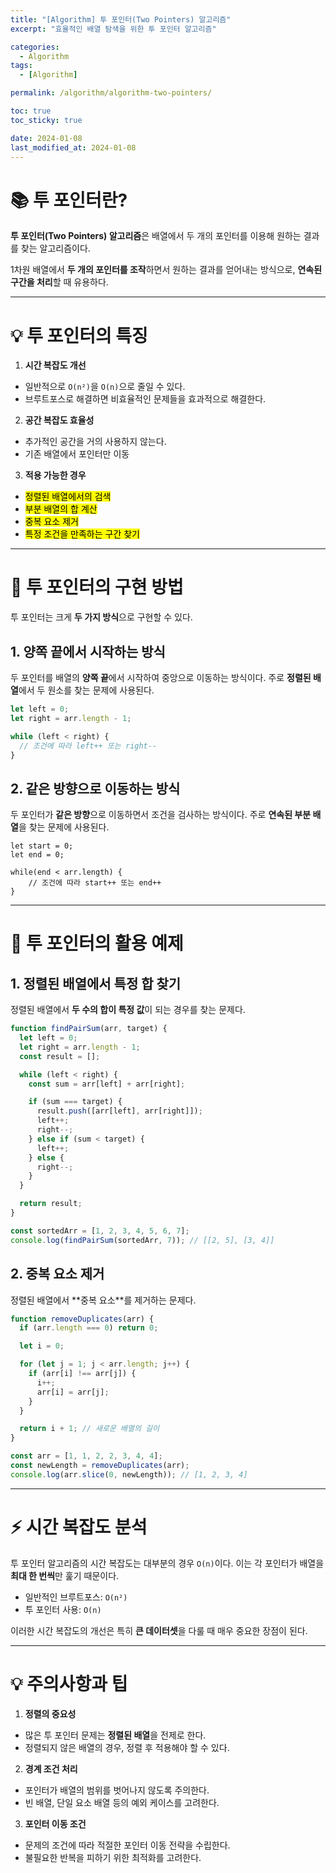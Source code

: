```yaml
---
title: "[Algorithm] 투 포인터(Two Pointers) 알고리즘"
excerpt: "효율적인 배열 탐색을 위한 투 포인터 알고리즘"

categories:
  - Algorithm
tags:
  - [Algorithm]

permalink: /algorithm/algorithm-two-pointers/

toc: true
toc_sticky: true

date: 2024-01-08
last_modified_at: 2024-01-08
---
```


# 📚 투 포인터란?

**투 포인터(Two Pointers) 알고리즘**은 배열에서 두 개의 포인터를 이용해 원하는 결과를 찾는 알고리즘이다.

1차원 배열에서 **두 개의 포인터를 조작**하면서 원하는 결과를 얻어내는 방식으로, **연속된 구간을 처리**할 때 유용하다.

---

# 💡 투 포인터의 특징

1. **시간 복잡도 개선**

- 일반적으로 `O(n²)`을 `O(n)`으로 줄일 수 있다.
- 브루트포스로 해결하면 비효율적인 문제들을 효과적으로 해결한다.

2. **공간 복잡도 효율성**

- 추가적인 공간을 거의 사용하지 않는다.
- 기존 배열에서 포인터만 이동

3. **적용 가능한 경우**

- <mark>정렬된 배열에서의 검색</mark>
- <mark>부분 배열의 합 계산</mark>
- <mark>중복 요소 제거</mark>
- <mark>특정 조건을 만족하는 구간 찾기</mark>

---

# 🎯 투 포인터의 구현 방법

투 포인터는 크게 **두 가지 방식**으로 구현할 수 있다.

<h2>1. 양쪽 끝에서 시작하는 방식</h2>

두 포인터를 배열의 **양쪽 끝**에서 시작하여 중앙으로 이동하는 방식이다. 주로 **정렬된 배열**에서 두 원소를 찾는 문제에 사용된다.

```javascript
let left = 0;
let right = arr.length - 1;

while (left < right) {
  // 조건에 따라 left++ 또는 right--
}
```

<h2>2. 같은 방향으로 이동하는 방식</h2>

두 포인터가 **같은 방향**으로 이동하면서 조건을 검사하는 방식이다. 주로 **연속된 부분 배열**을 찾는 문제에 사용된다.

```
let start = 0;
let end = 0;

while(end < arr.length) {
    // 조건에 따라 start++ 또는 end++
}
```

---

# 🌟 투 포인터의 활용 예제

<h2>1. 정렬된 배열에서 특정 합 찾기</h2>
   
정렬된 배열에서 **두 수의 합이 특정 값**이 되는 경우를 찾는 문제다.

```javascript
function findPairSum(arr, target) {
  let left = 0;
  let right = arr.length - 1;
  const result = [];

  while (left < right) {
    const sum = arr[left] + arr[right];

    if (sum === target) {
      result.push([arr[left], arr[right]]);
      left++;
      right--;
    } else if (sum < target) {
      left++;
    } else {
      right--;
    }
  }

  return result;
}

const sortedArr = [1, 2, 3, 4, 5, 6, 7];
console.log(findPairSum(sortedArr, 7)); // [[2, 5], [3, 4]]
```

<h2>2. 중복 요소 제거</h2>
정렬된 배열에서 **중복 요소**를 제거하는 문제다.

```javascript
function removeDuplicates(arr) {
  if (arr.length === 0) return 0;

  let i = 0;

  for (let j = 1; j < arr.length; j++) {
    if (arr[i] !== arr[j]) {
      i++;
      arr[i] = arr[j];
    }
  }

  return i + 1; // 새로운 배열의 길이
}

const arr = [1, 1, 2, 2, 3, 4, 4];
const newLength = removeDuplicates(arr);
console.log(arr.slice(0, newLength)); // [1, 2, 3, 4]
```

---

# ⚡ 시간 복잡도 분석

투 포인터 알고리즘의 시간 복잡도는 대부분의 경우 `O(n)`이다. 이는 각 포인터가 배열을 **최대 한 번씩**만 훑기 때문이다.

- 일반적인 브루트포스: `O(n²)`
- 투 포인터 사용: `O(n)`

이러한 시간 복잡도의 개선은 특히 **큰 데이터셋**을 다룰 때 매우 중요한 장점이 된다.

---

# 💡 주의사항과 팁

1. **정렬의 중요성**

- 많은 투 포인터 문제는 **정렬된 배열**을 전제로 한다.
- 정렬되지 않은 배열의 경우, 정렬 후 적용해야 할 수 있다.

2. **경계 조건 처리**

- 포인터가 배열의 범위를 벗어나지 않도록 주의한다.
- 빈 배열, 단일 요소 배열 등의 예외 케이스를 고려한다.

3. **포인터 이동 조건**

- 문제의 조건에 따라 적절한 포인터 이동 전략을 수립한다.
- 불필요한 반복을 피하기 위한 최적화를 고려한다.
